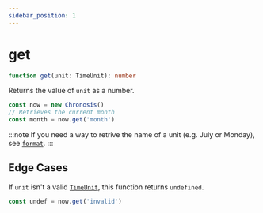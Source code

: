 ```yaml
---
sidebar_position: 1
---
```


# get

```ts
function get(unit: TimeUnit): number
```

Returns the value of `unit` as a number.

```ts
const now = new Chronosis()
// Retrieves the current month
const month = now.get('month')
```

:::note
If you need a way to retrive the name of a unit (e.g. July or Monday), see [`format`](../display/format/format.mdx).
:::

## Edge Cases

If `unit` isn't a valid [`TimeUnit`](../utility/types.md#timeunit), this function returns `undefined`.

```ts
const undef = now.get('invalid')
```
